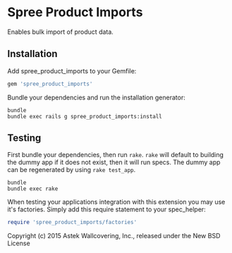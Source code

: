 Spree Product Imports
===================

Enables bulk import of product data.

Installation
------------

Add spree_product_imports to your Gemfile:

```ruby
gem 'spree_product_imports'
```

Bundle your dependencies and run the installation generator:

```shell
bundle
bundle exec rails g spree_product_imports:install
```

Testing
-------

First bundle your dependencies, then run `rake`. `rake` will default to building the dummy app if it does not exist, then it will run specs. The dummy app can be regenerated by using `rake test_app`.

```shell
bundle
bundle exec rake
```

When testing your applications integration with this extension you may use it's factories.
Simply add this require statement to your spec_helper:

```ruby
require 'spree_product_imports/factories'
```

Copyright (c) 2015 Astek Wallcovering, Inc., released under the New BSD License
